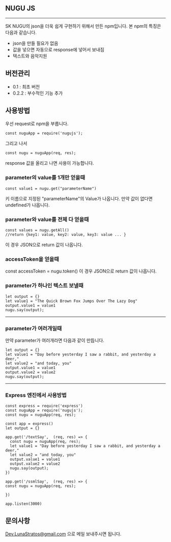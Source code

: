 
## NUGU JS ##
***

SK NUGU의 json을 더욱 쉽게 구현하기 위해서 만든 npm입니다.
본 npm의 특징은 다음과 같습니다.

* json을 만들 필요가 없음
* 값을 넣으면 자동으로 response에 넣어서 보내짐
* 텍스트와 음악지원

## 버전관리 ##

* 0.1 : 최초 버전
* 0.2.2 : 부수적인 기능 추가

## 사용방법 ##

우선 request로 npm을 부릅니다.

    const nuguApp = require('nugujs');

그리고 나서

    const nugu = nuguApp(req, res);

response 값을 올리고 나면 사용이 가능합니다.

### parameter의 value를 1개만 얻을때 ###

	const value1 = nugu.get("parameterName")

키 이름으로 지정된 "parameterName"의 Value가 나옵니다. 만약 값이 없다면 undefined가 나옵니다.

### parameter와 value를 전체 다 얻을때 ###

	const values = nugu.getAll()
	//return {key1: value, key2: value, key3: value ... }
이 경우 JSON으로 return 값이 나옵니다.

### accessToken을 얻을때 ###

const accessToken = nugu.token()
이 경우 JSON으로 return 값이 나옵니다.

### parameter가 하나인 텍스트 보낼때 ###

	let output = {}
	let value1 = "The Quick Brown Fox Jumps Over The Lazy Dog"
	output.value1 = value1
	nugu.say(output);

***
### parameter가 여러개일때 ###
만약 parameter가 여러개라면 다음과 같이 만듭니다.

    let output = {}
    let value1 = "Day before yesterday I saw a rabbit, and yesterday a deer,"
    let value2 = "and today, you"
    output.value1 = value1
    output.value2 = value2
    nugu.say(output);

***


### Express 엔진에서 사용방법 ###

    const express = require('express')
    const nuguApp = require('nugujs');
    const nugu = nuguApp(req, res);

    const app = express()
    let output = {}

    app.get('/textSay',  (req, res) => {
      const nugu = nuguApp(req, res);
      let value1 = "Day before yesterday I saw a rabbit, and yesterday a deer,"
      let value2 = "and today, you"
      output.value1 = value1
      output.value2 = value2
      nugu.say(output);
    })

    app.get('/ssmlSay',  (req, res) => {
    const nugu = nuguApp(req, res);

    })

    app.listen(3000)

## 문의사항 ##

Dev.LunaStratos@gmail.com 으로 메일 보내주시면 됩니다.
